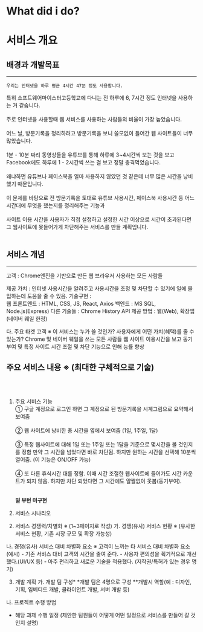 # What did i do?




#  서비스 개요 
##  배경과 개발목표
---

    우리는 인터넷을 하루 평균 4시간 47분 정도 사용합니다.
특히 소프트웨어마이스터고등학교에 다니는 전 하루에 6, 7시간 정도 인터넷을 사용하는 거 같습니다.
<br><br>
주로 인터넷을 사용할때 웹 서비스를 사용하는 사람들의 비율이 가장 높았습니다.<br><br>
어느 날, 방문기록을 정리하려고 방문기록을 보니 쓸모없이 들어간 웹 사이트들이 너무 많았습니다. <br><br>
1분 - 10분 짜리 동영상들을 유튜브를 통해 하루에 3~4시간씩 보는 것을 보고 Facebook에도 하루에 1 - 2시간씩 쓰는 걸 보고 정말 충격먹었습니다.<br><br> 왜냐하면 유튜브나 페이스북을 얼마 사용하지 않았던 것 같은데 너무 많은 시간을 낭비했기 때문입니다. <br><br>
이 문제를 바탕으로 전 
 방문기록을 토대로 유튜브 사용시간, 페이스북 사용시간 등
   어느 시간대에 무엇을 했는지를 정리해주는 기능과 <br><br>
   사이트 이용 시간을 사용자가 직접 설정하고 설정한 시간 이상으로 시간이 초과된다면 그 웹사이트에 못들어가게 차단해주는 서비스를 만들 계획입니다.
   <br><br>




##  서비스 개념
---
고객 : Chrome엔진을 기반으로 만든 웹 브라우저 사용하는 모든 사람들

제공 가치 : 인터넷 사용시간을 알려주고 사용시간을 조정 및 차단할 수 있기에 일에 몰입하는데 도움을 줄 수 있음.
 기술구현 :  
	웹 프론트엔드 : HTML, CSS, JS, React, Axios
백엔드 : MS SQL, Node.js(Express)
다른 기술들 : Chrome History API
 제공 방법 : 웹(Web), 확장앱(네이버 웨일 한정)
 
다. 주요 타겟 고객
※ 이 서비스는 누가 쓸 것인가? 사용자에게 어떤 가치(혜택)를 줄 수 있는가?
Chrome 및 네이버 웨일을 쓰는 모든 사람들
 	웹 사이트 이용시간을 보고 동기부여 및 특정 사이트 시간 조절 및 차단 기능으로 인해 능률 향상
 

 
## 주요 서비스 내용 ※ (최대한 구체적으로 기술)
<br><br>
1) 주요 서비스 기능<br>
    ① 구글 계정으로 로그인 하면 그 계정으로 된 방문기록을 시계그림으로 요약해서 보여줌<br><br>
      ② 웹 사이트에 낭비한 총 시간을 옆에서 보여줌 (1일, 1주일, 1달)
      <br><br>
    ③ 특정 웹사이트에 대해 1일 또는 1주일 또는 1달을 기준으로 몇시간을 볼 것인지를 정함 만약 그 시간을 넘었다면 바로 차단됨. 하지만 원하는 시간을 선택해 
    10분씩 열어줌. (이 기능은 ON/OFF 가능)
    <br><br>
    ④ 또 다른 휴식시간 대를 정함. 이때 시간 조절한 웹사이트에 들어가도 시간 카운트가 되지 않음. 하지만 차단 되었다면 그 시간에도 얄짤없이 못봄(동기부여).
    <br><br>


    **밑 부턴 미구현**
2) 서비스 시나리오



2. 서비스 경쟁력/차별화 ※ (1~3페이지로 작성)
가. 경쟁(유사) 서비스 현황
※ (유사한 서비스 현황, 기존 시장 규모 및 확장 가능성)
 
나. 경쟁(유사) 서비스 대비 차별화 요소
※ 고객이 느끼는 타 서비스 대비 차별화 요소 (예시)
        - 기존 서비스 대비 고객의 시간을 줄여 준다.
        - 사용자 편의성을 획기적으로 개선 했다.(UI/UX 등)
        - 아주 편리하고 새로운 기술을 적용했다.
           (저작권/특허가 있는 경우 명기)
 
3. 개발 계획
가. 개발 팀 구성*
     *개발 팀은 4명으로 구성
     **개발시 역할(예 : 디자인, 기획, 임베디드 개발, 클라이언트 개발, 서버 개발 등)
 
나. 프로젝트 수행 방법
- 해당 과제 수행 일정
(제안한 팀원들이 어떻게 어떤 일정으로 서비스를 만들어 갈 것인지 설명)
